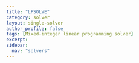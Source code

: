 ```yaml
---
title: "LPSOLVE"
category: solver
layout: single-solver
author_profile: false
tags: [Mixed-integer linear programming solver]
excerpt:
sidebar:
  nav: "solvers"
---
```

